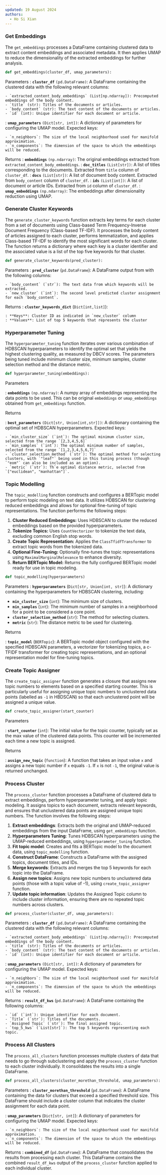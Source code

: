 ```yaml
---
updated: 19 August 2024
authors:
  - Ho Si Xian
---
```


### Get Embeddings

The `get_embeddings` processes a DataFrame containing clustered data to extract content embeddings and associated metadata. It then applies UMAP to reduce the dimensionality of the extracted embeddings for further analysis.

```python
def get_embeddings(cluster_df, umap_parameters):
```

Parameters
: **`cluster_df`** `(pd.DataFrame)`: A DataFrame containing the clustered data with the following relevant columns:

    - `extracted_content_body_embeddings` (List[np.ndarray]): Precomputed embeddings of the body content.
    - `title` (str): Titles of the documents or articles.
    - `body_content` (str): The text content of the documents or articles.
    - `id` (int): Unique identifier for each document or article.

: **`umap_parameters`** `(Dict[str, int])`: A dictionary of parameters for configuring the UMAP model. Expected keys:

    - `n_neighbors`: The size of the local neighborhood used for manifold approximation.
    - `n_components`: The dimension of the space to which the embeddings will be reduced.

Returns
: **`embeddings`** `(np.ndarray)`: The original embeddings extracted from `extracted_content_body_embeddings`.
: **`doc_titles`** `(List[str])`: A list of titles corresponding to the documents. Extracted from `title` column of `cluster_df`.
: **`docs`** `(List[str])`: A list of document body content. Extracted from `body_content` column of `cluster_df`.
: **`ids`** `(List[int])`: A list of document or article IDs. Extracted from `id` column of `cluster_df`.
: **`umap_embeddings`** `(np.ndarray)`: The embeddings after dimensionality reduction using UMAP.

### Generate Cluster Keywords

The `generate_cluster_keywords` function extracts key terms for each cluster from a set of documents using Class-based Term Frequency-Inverse Document Frequency (Class-based TF-IDF). It processes the body content of articles assigned to each cluster, performs lemmatization, and applies Class-based TF-IDF to identify the most significant words for each cluster. The function returns a dictionary where each key is a cluster identifier and the associated value is a list of the top five keywords for that cluster.

```python
def generate_cluster_keywords(pred_cluster):
```

Parameters
: **`pred_cluster`** (`pd.DataFrame`): A DataFrame output from with the following columns:

    - `body_content` (`str`): The text data from which keywords will be extracted.
    - `new_cluster` (`int`): The second level predicted cluster assignment for each `body_content`.

Returns
: **`cluster_keywords_dict`** (`Dict[int,list]`):

    : **Keys**: Cluster ID as indicated in `new_cluster` column
    : **Values**: List of top 5 keywords that represents the cluster

### Hyperparameter Tuning

The `hyperparameter_tuning` function iterates over various combination of HDBSCAN hyperparameters to identify the optimal set that yields the highest clustering quality, as measured by DBCV scores. The parameters being tuned include minimum cluster size, minimum samples, cluster selection method and the distance metric.

```python
def hyperparameter_tuning(embeddings):
```

Parameters

: **`embeddings`** `(np.ndarray)`: A numpy array of embeddings representing the data points to be used. This can be original `embeddings` or `umap_embeddings` obtained from `get_embeddings` function.

Returns

: **`best_parameters`** `(Dict[str, Union[int,str]])`: A dictionary containing the optimal set of HDBSCAN hyperparameters. Expected keys:

    - `min_cluster_size` (`int`): The optimal minimum cluster size, selected from the range `[2,3,4,5,6]`
    - `min_samples` (`int`): The optimal minimum number of samples, selected from the range `[1,2,3,4,5,6,7]`
    - `cluster_selection_method` (`str`): The optimal method for selecting clusters, with `"leaf"` being used in this tuning process (though `"eom"` can also be included as an option).
    - `metric` (`str`): Th`e optimal distance metric, selected from `["euclidean", "manhattan"]`.

### Topic Modelling

The `topic_modelling` function constructs and configures a BERTopic model to perform topic modeling on text data. It utilizes HDBSCAN for clustering reduced embeddings and allows for optional fine-tuning of topic representations. The function performs the following steps:

1. **Cluster Reduced Embeddings:** Uses HDBSCAN to cluster the reduced embeddings based on the provided hyperparameters.
2. **Tokenize Topics:** Uses `CountVectorizer` to tokenize the text data, excluding common English stop words.
3. **Create Topic Representation:** Applies the `ClassTfidfTransformer` to extract topic words from the tokenized data.
4. **Optional Fine-Tuning:** Optionally fine-tunes the topic representations using `MaximalMarginalRelevance` to enhance diversity.
5. **Return BERTopic Model:** Returns the fully configured BERTopic model ready for use in topic modeling.

```python
def topic_modelling(hyperparameters)
```

Parameters
: **`hyperparameters`** (`Dict[str, Union[int, str]`):
A dictionary containing the hyperparameters for HDBSCAN clustering, including:

- **`min_cluster_size`** (`int`): The minimum size of clusters.
- **`min_samples`** (`int`): The minimum number of samples in a neighborhood for a point to be considered a core point.
- **`cluster_selection_method`** (`str`): The method for selecting clusters.
- **`metric`** (`str`): The distance metric to be used for clustering.

Returns

: **`topic_model`** (`BERTopic`):
A BERTopic model object configured with the specified HDBSCAN parameters, a vectorizer for tokenizing topics, a c-TFIDF transformer for creating topic representations, and an optional representation model for fine-tuning topics.

### Create Topic Assigner

The `create_topic_assigner` function generates a closure that assigns new topic numbers to elements based on a specified starting counter. This is particularly useful for assigning unique topic numbers to unclustered data points (labelled as `-1` in HBDSCAN) so that each unclustered point will be assigned a unique value.

```python
def create_topic_assigner(start_counter)
```

Parameters

: **`start_counter`** (`int`):
The initial value for the topic counter, typically set as the max value of the clustered data points. This counter will be incremented each time a new topic is assigned.

Returns

: **`assign_new_topic`** (`function`):
A function that takes an input value `x` and assigns a new topic number if `x` equals `-1`. If `x` is not `-1`, the original value is returned unchanged.

### Process Cluster

The `process_cluster` function processes a DataFrame of clustered data to extract embeddings, perform hyperparameter tuning, and apply topic modeling. It assigns topics to each document, extracts relevant keywords, and ensures that unclustered data points are assigned unique topic numbers. The function involves the following steps:

1. **Extract embeddings**: Extracts both the original and UMAP-reduced embeddings from the input DataFrame, using `get_embeddings` function.
2. **Hyperparameters Tuning**: Tunes HDBSCAN hyperparameters using the UMAP-reduced embeddings, using `hyperparameter_tuning` function.
3. **Fit topic model**: Creates and fits a BERTopic model to the document data, using `topic_modelling` function.
4. **Construct DataFrame**: Constructs a DataFrame with the assigned topics, document titles, and IDs.
5. **Merge keywords**: Extracts and merges the top 5 keywords for each topic into the DataFrame.
6. **Assign new topics**: Assigns new topic numbers to unclustered data points (those with a topic value of -1), using `create_topic_assigner` function.
7. **Update topic information**: Updates the Assigned Topic column to include cluster information, ensuring there are no repeated topic numbers across clusters.

```python
def process_cluster(cluster_df, umap_parameters):
```

Parameters
: **`cluster_df`** `(pd.DataFrame)`: A DataFrame containing the clustered data with the following relevant columns:

    - `extracted_content_body_embeddings` (List[np.ndarray]): Precomputed embeddings of the body content.
    - `title` (str): Titles of the documents or articles.
    - `body_content` (str): The text content of the documents or articles.
    - `id` (int): Unique identifier for each document or article.

: **`umap_parameters`** `(Dict[str, int])`: A dictionary of parameters for configuring the UMAP model. Expected keys:

    - `n_neighbors`: The size of the local neighborhood used for manifold approximation.
    - `n_components`: The dimension of the space to which the embeddings will be reduced.

Returns
: **`result_df_kws`** (`pd.DataFrame`): A DataFrame containing the following columns:

    - `id` (`int`): Unique identifier for each document.
    - `Title` (`str`): Titles of the documents.
    - `Assigned Topic` (`str`): The final assigned topic.
    - `top_5_kws` (`List[str]`): The top 5 keywords representing each topic.

### Process All Clusters

The `process_all_clusters` function processes multiple clusters of data that needs to go through subclustering and apply the `process_cluster` function to each cluster individually. It consolidates the results into a single DataFrame.

```python
def process_all_clusters(cluster_morethan_threshold, umap_parameters):
```

Parameters
: **`cluster_morethan_threshold`** (`pd.DataFrame`):
A DataFrame containing the data for clusters that exceed a specified threshold size. This DataFrame should include a cluster column that indicates the cluster assignment for each data point.

: **`umap_parameters`** (`Dict[str, int]`): A dictionary of parameters for configuring the UMAP model. Expected keys:

    - `n_neighbors`: The size of the local neighborhood used for manifold approximation.
    - `n_components`: The dimension of the space to which the embeddings will be reduced.

Returns
: **`combined_df`** (`pd.DataFrame`): A DataFrame that consolidates the results from processing each cluster. This DataFrame contains the combined `result_df_kws` output of the `process_cluster` function applied to each individual cluster.

